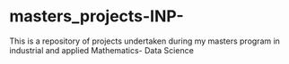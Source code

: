 # masters_projects-INP-
This is a repository of  projects undertaken during my masters program in industrial and applied Mathematics- Data Science
